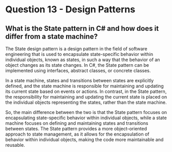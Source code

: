 # Question 13 - Design Patterns

## What is the State pattern in C# and how does it differ from a state machine?

The State design pattern is a design pattern in the field of software engineering that is used to encapsulate state-specific behavior within individual objects, known as states, in such a way that the behavior of an object changes as its state changes. In C#, the State pattern can be implemented using interfaces, abstract classes, or concrete classes.

In a state machine, states and transitions between states are explicitly defined, and the state machine is responsible for maintaining and updating its current state based on events or actions. In contrast, in the State pattern, the responsibility for maintaining and updating the current state is placed on the individual objects representing the states, rather than the state machine.

So, the main difference between the two is that the State pattern focuses on encapsulating state-specific behavior within individual objects, while a state machine focuses on defining and maintaining states and transitions between states. The State pattern provides a more object-oriented approach to state management, as it allows for the encapsulation of behavior within individual objects, making the code more maintainable and reusable.